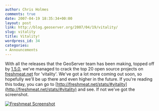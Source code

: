 ```yaml
---
author: Chris Holmes
comments: true
date: 2007-04-19 18:35:34+00:00
layout: post
link: http://blog.geoserver.org/2007/04/19/vitality/
slug: vitality
title: Vitality!
wordpress_id: 34
categories:
- Announcements
---
```


With all the releases that the GeoServer team has been making, topped off by [1.5.0](http://blog.geoserver.org/2007/04/18/geoserver-150-released/), we've managed to crack the top 20 open source projects on [freshmeat.net](http://freshmeat.net) for 'vitality'.  We've got a lot more coming out soon, so hopefully we'll be up there and even higher in the future.  If you're reading this today, you can go to [http://freshmeat.net/stats/#vitality](http://freshmeat.net/stats/#vitality) and see.  If not we've got the screenshot.

[](/img/uploads/gs-vital-fm.PNG)[![Freshmeat Screenshot](/img/uploads/gs-vital-fm.thumbnail.PNG)](/img/uploads/gs-vital-fm.PNG)

